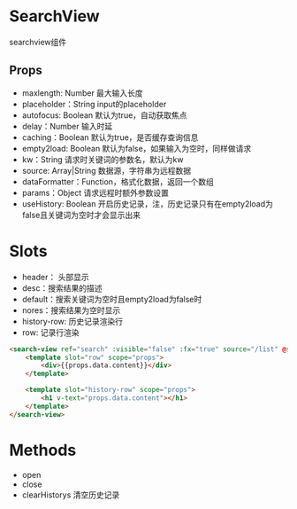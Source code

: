 SearchView
======================
searchview组件

## Props

* maxlength: Number 最大输入长度
* placeholder：String input的placeholder
* autofocus: Boolean 默认为true，自动获取焦点
* delay：Number 输入时延
* caching：Boolean 默认为true，是否缓存查询信息
* empty2load: Boolean 默认为false，如果输入为空时，同样做请求
* kw：String 请求时关键词的参数名，默认为kw
* source: Array|String 数据源，字符串为远程数据
* dataFormatter：Function，格式化数据，返回一个数组
* params：Object 请求远程时额外参数设置
* useHistory: Boolean 开启历史记录，注，历史记录只有在empty2load为false且关键词为空时才会显示出来

# Slots

* header： 头部显示
* desc：搜索结果的描述
* default：搜索关键词为空时且empty2load为false时
* nores：搜索结果为空时显示
* history-row: 历史记录渲染行
* row: 记录行渲染

```html
<search-view ref="search" :visible="false" :fx="true" source="/list" @select="select" :data-formatter="function(data){return data.data}">
    <template slot="row" scope="props">
        <div>{{props.data.content}}</div>
    </template>

    <template slot="history-row" scope="props">
        <h1 v-text="props.data.content"></h1>
    </template>
</search-view>
```

# Methods

* open
* close
* clearHistorys 清空历史记录